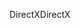 <span data-ttu-id="06c07-101">DirectX</span><span class="sxs-lookup"><span data-stu-id="06c07-101">DirectX</span></span>